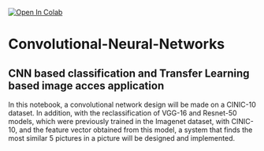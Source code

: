 [![Open In Colab](https://colab.research.google.com/assets/colab-badge.svg)](https://colab.research.google.com/drive/1CiR8Q7q09nBIUmn5WHml9hW7y1Te5giH?usp=sharing)

# Convolutional-Neural-Networks

## CNN based classification and Transfer Learning based image acces application

In this notebook, a convolutional network design will be made on a CINIC-10 dataset. In addition, with the reclassification of VGG-16 and Resnet-50 models, which were previously trained in the Imagenet dataset, with CINIC-10, and the feature vector obtained from this model, a system that finds the most similar 5 pictures in a picture will be designed and implemented.

